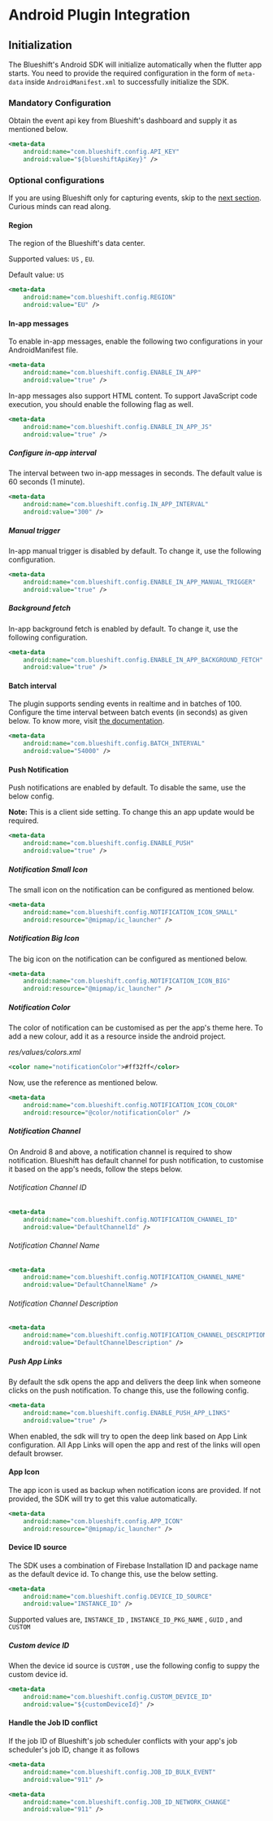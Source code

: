 # Android Plugin Integration

## Initialization

The Blueshift's Android SDK will initialize automatically when the flutter app starts. You need to provide the required configuration in the form of `meta-data` inside `AndroidManifest.xml` to successfully initialize the SDK.

### Mandatory Configuration

Obtain the event api key from Blueshift's dashboard and supply it as mentioned below.

```xml
<meta-data
    android:name="com.blueshift.config.API_KEY"
    android:value="${blueshiftApiKey}" />
```

### Optional configurations

If you are using Blueshift only for capturing events, skip to the [next section](). Curious minds can read along.

#### Region

The region of the Blueshift's data center.

Supported values: `US` , `EU`. 

Default value: `US`

```xml
<meta-data
    android:name="com.blueshift.config.REGION"
    android:value="EU" />
```

#### In-app messages

To enable in-app messages, enable the following two configurations in your AndroidManifest file.

```xml
<meta-data
    android:name="com.blueshift.config.ENABLE_IN_APP"
    android:value="true" />
```

In-app messages also support HTML content. To support JavaScript code execution, you should enable the following flag as well.

```xml
<meta-data
    android:name="com.blueshift.config.ENABLE_IN_APP_JS"
    android:value="true" />
```

##### Configure in-app interval

The interval between two in-app messages in seconds. The default value is 60 seconds (1 minute).

```xml
<meta-data
    android:name="com.blueshift.config.IN_APP_INTERVAL"
    android:value="300" />
```

##### Manual trigger

In-app manual trigger is disabled by default. To change it, use the following configuration.

```xml
<meta-data
    android:name="com.blueshift.config.ENABLE_IN_APP_MANUAL_TRIGGER"
    android:value="true" />
```

##### Background fetch

In-app background fetch is enabled by default. To change it, use the following configuration.

```xml
<meta-data
    android:name="com.blueshift.config.ENABLE_IN_APP_BACKGROUND_FETCH"
    android:value="true" />
```

#### Batch interval

The plugin supports sending events in realtime and in batches of 100. Configure the time interval between batch events (in seconds) as given below. To know more, visit [the documentation](https://developer.blueshift.com/docs/get-started-with-the-android-sdk#batched-events-time-interval).

```xml
<meta-data
    android:name="com.blueshift.config.BATCH_INTERVAL"
    android:value="54000" />
```

#### Push Notification

Push notifications are enabled by default. To disable the same, use the below config.

**Note:** This is a client side setting. To change this an app update would be required.

```xml
<meta-data
    android:name="com.blueshift.config.ENABLE_PUSH"
    android:value="true" />
```

##### Notification Small Icon

The small icon on the notification can be configured as mentioned below.

```xml
<meta-data
    android:name="com.blueshift.config.NOTIFICATION_ICON_SMALL"
    android:resource="@mipmap/ic_launcher" />
```

##### Notification Big Icon

The big icon on the notification can be configured as mentioned below.

```xml
<meta-data
    android:name="com.blueshift.config.NOTIFICATION_ICON_BIG"
    android:resource="@mipmap/ic_launcher" />
```

##### Notification Color

The color of notification can be customised as per the app's theme here. To add a new colour, add it as a resource inside the android project.

*res/values/colors.xml*

```xml
<color name="notificationColor">#ff32ff</color>
```

Now, use the reference as mentioned below.

```xml
<meta-data
    android:name="com.blueshift.config.NOTIFICATION_ICON_COLOR"
    android:resource="@color/notificationColor" />
```

##### Notification Channel

On Android 8 and above, a notification channel is required to show notification. Blueshift has default channel for push notification, to customise it based on the app's needs, follow the steps below.

###### Notification Channel ID

```xml
<meta-data
    android:name="com.blueshift.config.NOTIFICATION_CHANNEL_ID"
    android:value="DefaultChannelId" />
```

###### Notification Channel Name

```xml
<meta-data
    android:name="com.blueshift.config.NOTIFICATION_CHANNEL_NAME"
    android:value="DefaultChannelName" />
```

###### Notification Channel Description 

```xml
<meta-data
    android:name="com.blueshift.config.NOTIFICATION_CHANNEL_DESCRIPTION"
    android:value="DefaultChannelDescription" />
```

##### Push App Links

By default the sdk opens the app and delivers the deep link when someone clicks on the push notification. To change this, use the following config.

```xml
<meta-data
    android:name="com.blueshift.config.ENABLE_PUSH_APP_LINKS"
    android:value="true" />
```

When enabled, the sdk will try to open the deep link based on App Link configuration. All App Links will open the app and rest of the links will open default browser.

#### App Icon

The app icon is used as backup when notification icons are provided. If not provided, the SDK will try to get this value automatically.

```xml
<meta-data
    android:name="com.blueshift.config.APP_ICON"
    android:resource="@mipmap/ic_launcher" />
```

#### Device ID source

The SDK uses a combination of Firebase Installation ID and package name as the default device id. To change this, use the below setting.

```xml
<meta-data
    android:name="com.blueshift.config.DEVICE_ID_SOURCE"
    android:value="INSTANCE_ID" />
```

Supported values are, `INSTANCE_ID` , `INSTANCE_ID_PKG_NAME` , `GUID` , and `CUSTOM`

##### Custom device ID

When the device id source is `CUSTOM` , use the following config to suppy the custom device id.

```xml
<meta-data
    android:name="com.blueshift.config.CUSTOM_DEVICE_ID"
    android:value="${customDeviceId}" />
```

#### Handle the Job ID conflict

If the job ID of Blueshift's job scheduler conflicts with your app's job scheduler's job ID, change it as follows

```xml
<meta-data
    android:name="com.blueshift.config.JOB_ID_BULK_EVENT"
    android:value="911" />
```

```xml
<meta-data
    android:name="com.blueshift.config.JOB_ID_NETWORK_CHANGE"
    android:value="911" />
```

